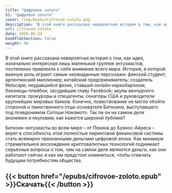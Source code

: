 ```yaml
---
title: "Цифровое золото"
h1: "Цифровое золото"
cover: /img/books/cifrovoe-zoloto.png
description: "В этой книге рассказана невероятная история о том, как идея, изначально интересная лишь маленькой группке энтузиастов, постепенно привлекла к себе внимание всего мира."
url: cifrovoe-zoloto
date: 2016-05-24
bookFlatSection: false
weight: 90
---
```


В этой книге рассказана невероятная история о том, как идея, изначально интересная лишь маленькой группке энтузиастов, постепенно привлекла к себе внимание всего мира. История, в которой важную роль играют самые неожиданные персонажи: финский студент; аргентинский миллионер; китайский предприниматель; создатель Netscape; неудавшийся физик, ставший онлайн-наркобароном; близнецы-плейбои, засудившие главу Facebook; акулы венчурного капитала; прокуроры и спецагенты; сенаторы США и руководители крупнейших мировых банков. Конечно, повествование не могло обойти стороной и таинственного отца-основателя Биткоина, выступавшего под псевдонимом _Сатоши Накамото_. Так ли он на самом деле анонимен и неуловим, как кажется широкой публике?

Биткоин-энтузиасты во всем мире – от Пекина до Буэнос-Айреса – верят в способность этой полностью пиринговой финансовой системы стать всемирно признанными деньгами цифровой эпохи. Как минимум стремительное восхождение криптовалютных технологий поднимает серьезные вопросы о том, чем на самом деле являются деньги, как они работают сейчас и как им предстоит измениться, чтобы отвечать будущим потребностям общества.

{{< button href="/epubs/cifrovoe-zoloto.epub" >}}Скачать{{< /button >}}
--- 